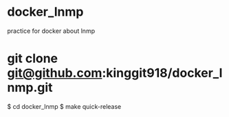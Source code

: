 # docker_lnmp
practice for docker about lnmp


# git clone git@github.com:kinggit918/docker_lnmp.git
$ cd docker_lnmp
$ make quick-release
